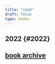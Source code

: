 ```yaml
--- 
title: "read" 
draft: false 
type: books 
---
```


## 2022 {#2022}


## [book archive](/bookarchive)